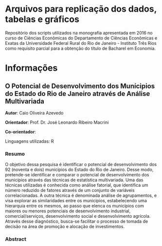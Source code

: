 # Arquivos para replicação dos dados, tabelas e gráficos

Repositório dos scripts utilizados na monografia apresentada em 2016 no curso de Ciências Econômicas do Departamento de Ciências Econômicas e Exatas da Universidade Federal Rural do Rio de Janeiro - Instituto Três Rios como requisito parcial para a obtenção do título de Bacharel em Economia.

# Informações

## O Potencial de Desenvolvimento dos Munícipios do Estado do Rio de Janeiro através de Análise Multivariada

**Autor**: Caio Oliveira Azevedo

**Orientador**: Prof. Dr. José Leonardo Ribeiro Macrini

**Co-orientador**: 

Linguagens utilizadas: R




### Resumo

O objetivo dessa pesquisa é identificar o potencial de desenvolvimento dos 92 (noventa e dois) municípios do Estado do Rio de Janeiro. Desse modo, pretende-se identificar e comparar o potencial de desenvolvimento dos municípios através das técnicas de estatística multivariada. Uma das técnicas utilizadas é conhecida como análise fatorial, que identifica um número reduzido de fatores através de um conjunto de variáveis correlacionadas. A outra técnica é denominada análise de agrupamentos, e visa explorar as similaridades entre os municípios, estabelecendo uma hierarquia entre os mesmos, ao passo que elenca os municípios com maiores ou menores potenciais de desenvolvimento industrial, comercial/serviços, desenvolvimento social e desenvolvimento agrícola. Através desse diagnóstico, busca-se facilitar o processo de tomada de decisão na área de promoção e alocação de investimentos.


### Abstract

